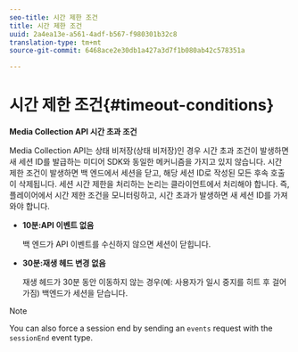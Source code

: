 ```yaml
---
seo-title: 시간 제한 조건
title: 시간 제한 조건
uuid: 2a4ea13e-a561-4adf-b567-f980301b32c8
translation-type: tm+mt
source-git-commit: 6468ace2e30db1a427a3d7f1b080ab42c578351a

---
```



# 시간 제한 조건{#timeout-conditions}

**Media Collection API 시간 초과 조건**

Media Collection API는 상태 비저장(상태 비저장)인 경우 시간 초과 조건이 발생하면 새 세션 ID를 발급하는 미디어 SDK와 동일한 메커니즘을 가지고 있지 않습니다. 시간 제한 조건이 발생하면 백 엔드에서 세션을 닫고, 해당 세션 ID로 작성된 모든 후속 호출이 삭제됩니다. 세션 시간 제한을 처리하는 논리는 클라이언트에서 처리해야 합니다. 즉, 플레이어에서 시간 제한 조건을 모니터링하고, 시간 초과가 발생하면 새 세션 ID를 가져와야 합니다.

* **10분:API 이벤트 없음**

   백 엔드가 API 이벤트를 수신하지 않으면 세션이 닫힙니다.
* **30분:재생 헤드 변경 없음**

   재생 헤드가 30분 동안 이동하지 않는 경우(예: 사용자가 일시 중지를 히트 후 걸어가짐) 백엔드가 세션을 닫습니다.

>[!NOTE]
>
>You can also force a session end by sending an `events` request with the `sessionEnd` event type.


